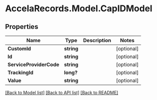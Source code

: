 # AccelaRecords.Model.CapIDModel
## Properties

Name | Type | Description | Notes
------------ | ------------- | ------------- | -------------
**CustomId** | **string** |  | [optional] 
**Id** | **string** |  | [optional] 
**ServiceProviderCode** | **string** |  | [optional] 
**TrackingId** | **long?** |  | [optional] 
**Value** | **string** |  | [optional] 

[[Back to Model list]](../README.md#documentation-for-models) [[Back to API list]](../README.md#documentation-for-api-endpoints) [[Back to README]](../README.md)

